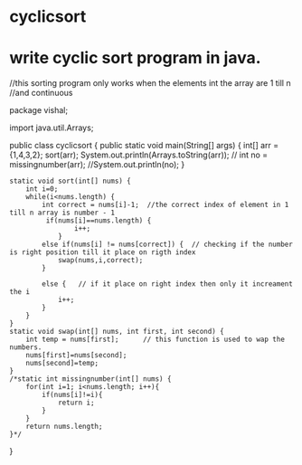 # cyclicsort
# write cyclic sort program in java.
//this sorting program only works when the elements int the array are 1 till n
	//and continuous
  
package vishal;

import java.util.Arrays;

public class cyclicsort {
	public static void main(String[] args) {
		int[] arr = {1,4,3,2};
		sort(arr);
		System.out.println(Arrays.toString(arr));
	//	int no = missingnumber(arr);
		//System.out.println(no);
	}
  
	
	static void sort(int[] nums) {
		int i=0;
		while(i<nums.length) {
			int correct = nums[i]-1;  //the correct index of element in 1 till n array is number - 1
			 if(nums[i]==nums.length) {
					i++;
				}
			else if(nums[i] != nums[correct]) {  // checking if the number is right position till it place on rigth index
				swap(nums,i,correct);
			}
			
			else {   // if it place on right index then only it increament the i
				i++;
			}
		}
	}
	static void swap(int[] nums, int first, int second) {
		int temp = nums[first];      // this function is used to wap the numbers.
		nums[first]=nums[second];
		nums[second]=temp;
	}
	/*static int missingnumber(int[] nums) {
		for(int i=1; i<nums.length; i++){
            if(nums[i]!=i){
                return i;
            }
        }
        return nums.length;
	}*/
	
}

